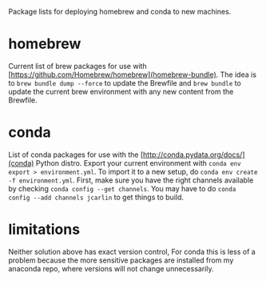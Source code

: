 Package lists for deploying homebrew and conda to new machines.

# homebrew
Current list of brew packages for use with
[https://github.com/Homebrew/homebrew](homebrew-bundle). The idea is to
`brew bundle dump --force` to update the Brewfile and `brew bundle` to
update the current brew environment with any new content from the Brewfile.

# conda
List of conda packages for use with the
[http://conda.pydata.org/docs/](conda) Python distro.  Export your current
environment with `conda env export > environment.yml`.  To import it to a
new setup, do `conda env create -f environment.yml`.  First, make sure you
have the right channels available by checking `conda config --get
channels`. You may have to do `conda config --add channels jcarlin` to get
things to build.

# limitations
Neither solution above has exact version control, For conda this is less of
a problem because the more sensitive packages are installed from my
anaconda repo, where versions will not change unnecessarily.
